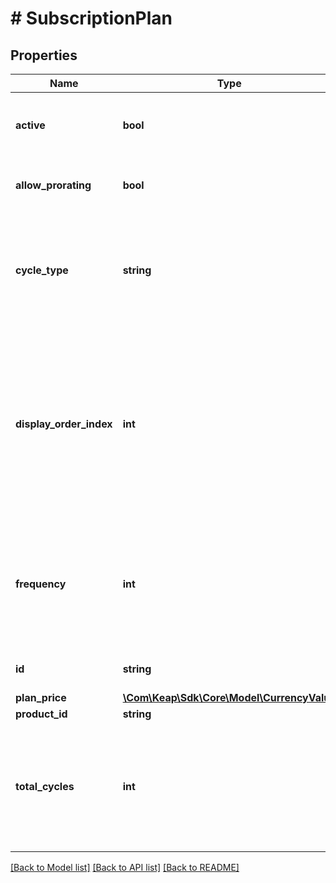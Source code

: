 # # SubscriptionPlan

## Properties

Name | Type | Description | Notes
------------ | ------------- | ------------- | -------------
**active** | **bool** | If the subscription plan is active or not. | [optional]
**allow_prorating** | **bool** | Whether or not the plan will allow prorating. | [optional]
**cycle_type** | **string** | The cycle type of the subscription plan. Possible values: YEAR, MONTH, WEEK, DAY | [optional]
**display_order_index** | **int** | The order index where this plan will be displayed on a page against other plans. Smaller number indicates plan will be displayed higher in the list. | [optional]
**frequency** | **int** | Total number of times of a cycle type which constitutes a plan cycle. Minimum value is 1. | [optional]
**id** | **string** | Id of the subscription plan. | [optional]
**plan_price** | [**\Com\Keap\Sdk\Core\Model\CurrencyValue**](CurrencyValue.md) |  | [optional]
**product_id** | **string** |  | [optional]
**total_cycles** | **int** | Total number of cycles the plan will run before ending. Value of 0 indicates plan will never end. | [optional]

[[Back to Model list]](../../README.md#models) [[Back to API list]](../../README.md#endpoints) [[Back to README]](../../README.md)
